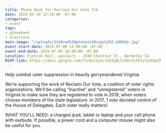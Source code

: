 ```yaml
---
title: Phone Bank for Reclaim Our Vote 7/6
date: 2019-05-29 13:18:00 -07:00
categories:
- event
tags:
- phonebank
- elections
main-image: "/uploads/3%20red%20phones%20copy%202-e065de.jpg"
event-start-date: 2019-07-06 13:00:00 -07:00
event-end-date: 2019-07-06 16:00:00 -07:00
Location: Finnish Hall, upstairs - 1930 Chestnut St., Berkeley CA
RSVP-link: https://docs.google.com/forms/d/e/1FAIpQLSc5DvfxfK1iXaJKqeZNl2ht8aDjx6npU_awckkaT90XKjgFZw/viewform
---
```


Help combat voter suppression in heavily gerrymandered Virginia.

We’re supporting the work of Reclaim Our Vote, a coalition of voter rights organizations. We'll be calling “inactive” and “unregistered” voters in Virginia to make sure they are registered to vote in 2019, when voters choose members of the state legislature. In 2017, *1 vote* decided control of the House of Delegates. Each voter really matters!

WHAT YOU'LL NEED: a charged ipad, tablet or laptop and your cell phone with earbuds. If possible, a power cord and a computer mouse might also be useful for you.